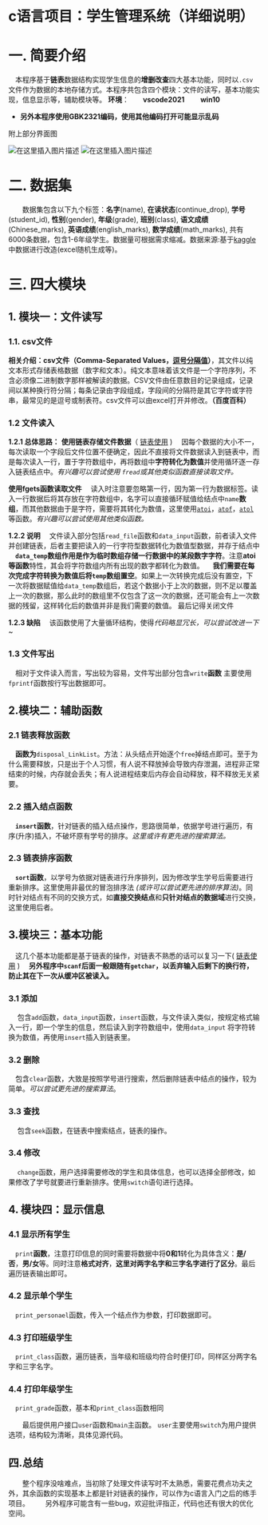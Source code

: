 # c语言项目：学生管理系统（详细说明）
# 一. 简要介绍
&emsp;本程序基于**链表**数据结构实现学生信息的**增删改查**四大基本功能，同时以`.csv`文件作为数据的本地存储方式。本程序共包含四个模块：文件的读写，基本功能实现，信息显示等，辅助模块等。
**环境**：&emsp;&emsp;**vscode2021** &emsp;&emsp;**win10**

 - **另外本程序使用GBK2321编码，使用其他编码打开可能显示乱码**
 
附上部分界面图

![在这里插入图片描述](https://img-blog.csdnimg.cn/0af5cf458e0b4fcca25c1b737b5641cd.png?x-oss-process=image/watermark,type_d3F5LXplbmhlaQ,shadow_50,text_Q1NETiBASld2ZW4=,size_20,color_FFFFFF,t_70,g_se,x_16#pic_center)
![在这里插入图片描述](https://img-blog.csdnimg.cn/d67a4677735e4a8ebf42e051212f9004.png?x-oss-process=image/watermark,type_d3F5LXplbmhlaQ,shadow_50,text_Q1NETiBASld2ZW4=,size_20,color_FFFFFF,t_70,g_se,x_16#pic_center)


# 二. 数据集
&emsp;&emsp;数据集包含以下九个标签：**名字**(name), **在读状态**(continue_drop), **学号**(student_id), **性别**(gender),  **年级**(grade), **班别**(class), **语文成绩**(Chinese_marks), **英语成绩**(english_marks), **数学成绩**(math_marks), 共有6000条数据，包含1-6年级学生。数据量可根据需求缩减。数据来源:基于[kaggle](https://www.kaggle.com/)中数据进行改造(excel随机生成等)。

# 三. 四大模块
## 1. 模块一：文件读写
### 1.1. csv文件
**相关介绍：csv文件（Comma-Separated Values，[逗号分隔值](https://baike.baidu.com/item/CSV/10739)）**，其文件以纯文本形式存储表格数据（数字和文本）。纯文本意味着该文件是一个字符序列，不含必须像二进制数字那样被解读的数据。CSV文件由任意数目的记录组成，记录间以某种换行符分隔；每条记录由字段组成，字段间的分隔符是其它字符或字符串，最常见的是逗号或制表符。csv文件可以由excel打开并修改。**（百度百科）**
### 1.2 文件读入
**1.2.1 总体思路：**
**使用链表存储文件数据**（ [链表使用](https://blog.csdn.net/qq_51321945/article/details/123537393) )
&emsp;因每个数据的大小不一，每次读取一个字段后文件位置不便确定，因此不直接将文件数据读入到链表中，而是每次读入一行，置于字符数组中，再将数组中**字符转化为数值**并使用循环逐一存入链表结点中。*有兴趣可以尝试使用 `fread`或其他类似函数直接读取文件。*

**使用fgets函数读取文件**
&emsp;读入时注意要忽略第一行，因为第一行为数据标签。读入一行数据后将其存放在字符数组中，名字可以直接循环赋值给结点中`name`**数组**，而其他数据由于是字符，需要将其转化为数值，这里使用[`atoi`](https://www.runoob.com/cprogramming/c-function-atoi.html)，[`atof`](https://www.runoob.com/cprogramming/c-function-atof.html)，[`atol`](https://www.runoob.com/cprogramming/c-function-atol.html)等函数。*有兴趣可以尝试使用其他类似函数。*

**1.2.2 说明**
&emsp;文件读入部分包括`read_file`函数和`data_input`函数，前者读入文件并创建链表，后者主要把读入的一行字符型数据转化为数值型数据，并存于结点中
&emsp;**`data_temp`数组作用是作为临时数组存储一行数据中的某段数字字符**。注意**atoi等函数**特性，其会将字符数组内所有出现的数字都转化为数值。
&emsp;**我们需要在每次完成字符转换为数值后将`temp`数组置空**。如果上一次转换完成后没有置空，下一次将数据赋值给`data_temp`数组后，若这个数据小于上次的数据，则不足以覆盖上一次的数据，那么此时的数组里不仅包含了这一次的数据，还可能会有上一次数据的残留，这样转化后的数值并非是我们需要的数值。
最后记得关闭文件

**1.2.3 缺陷**
&emsp;该函数使用了大量循环结构，使得*代码略显冗长，可以尝试改进一下*~

### 1.3 文件写出
&emsp;相对于文件读入而言，写出较为容易，文件写出部分包含`write`**函数**
主要使用`fprintf`函数按行写出数据即可。

## 2.模块二：辅助函数
### 2.1 链表释放函数
&emsp;**函数为**`disposal_LinkList`。方法：从头结点开始逐个`free`掉结点即可。至于为什么需要释放，只是出于个人习惯，有人说不释放掉会导致内存泄漏，进程非正常结束的时候，内存就会丢失；有人说进程结束后内存会自动释放，释不释放无关紧要。
### 2.2 插入结点函数
&emsp;**`insert`函数**，针对链表的插入结点操作，思路很简单，依据学号进行遍历，有序(升序)插入，不破坏原有学号的排序。*这里或许有更先进的搜索算法。*

### 2.3 链表排序函数
&emsp;**`sort`函数**，以学号为依据对链表进行升序排列，因为修改学生学号后需要进行重新排序。这里使用非最优的冒泡排序法 *(或许可以尝试更先进的排序算法)*。同时针对结点有不同的交换方式，如**直接交换结点**和**只针对结点的数据域**进行交换，这里使用后者。


## 3.模块三：基本功能
&emsp;这几个基本功能都是基于链表的操作，对链表不熟悉的话可以复习一下( [链表使用](https://blog.csdn.net/qq_51321945/article/details/123537393) )
&emsp;**另外程序中`scanf`后面一般跟随有`getchar`，以丢弃输入后剩下的换行符，防止其在下一次从缓冲区被读入。**
### 3.1 添加
&emsp; 包含`add`函数，`data_input`函数，`insert`函数，与文件读入类似，按规定格式输入一行，即一个学生的信息，然后读入到字符数组中，使用`data_input` 将字符转换为数值，再使用`insert`插入到链表里。

### 3.2 删除
&emsp;包含`clear`函数，大致是按照学号进行搜索，然后删除链表中结点的操作，较为简单。*可以尝试更先进的搜索算法*。

### 3.3 查找
&emsp; 包含`seek`函数，在链表中搜索结点，链表的操作。
### 3.4 修改
&emsp; `change`函数，用户选择需要修改的学生和具体信息，也可以选择全部修改，如果修改了学号就要进行重新排序。使用`switch`语句进行选择。

## 4. 模块四：显示信息
### 4.1 显示所有学生
&emsp;`print`**函数**，注意打印信息的同时需要将数据中将**0和1**转化为具体含义：**是/否**，**男/女**等。同时注意**格式对齐**，**这里对两字名字和三字名字进行了区分**。最后遍历链表输出即可。

### 4.2 显示单个学生
&emsp;`print_personael`函数，传入一个结点作为参数，打印数据即可。

### 4.3 打印班级学生
&emsp;`print_class`函数，遍历链表，当年级和班级均符合时便打印，同样区分两字名字和三字名字。
### 4.4 打印年级学生
&emsp;`print_grade`函数，基本和`print_class`函数相同

&emsp;&emsp;最后提供用户接口`user`函数和`main`主函数。
`user`主要使用`switch`为用户提供选项，结构较为清晰，具体见源代码。
## 四.总结
&emsp;&emsp;整个程序没啥难点，当初除了处理文件读写时不太熟悉，需要花费点功夫之外，其余函数的实现基本上都是针对链表的操作，可以作为c语言入门之后的练手项目。
&emsp;&emsp;另外程序可能含有一些bug，欢迎批评指正，代码也还有很大的优化空间。


